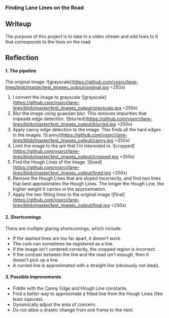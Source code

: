 ### **Finding Lane Lines on the Road** 

## Writeup

The purpose of this project is to take in a video stream and add lines to it that corresponds to the lines on the road

## Reflection

#### 1. The pipeline

The original image:
![grayscale](https://github.com/vssrcj/lane-lines/blob/master/test_images_output/original.jpg =250x)

1. I convert the image to grayscale
![grayscale](https://github.com/vssrcj/lane-lines/blob/master/test_images_output/grayscale.jpg =250x)
2. Blur the image using guassian blur.  This removes impurities that impeads edge detection.
![blurred](https://github.com/vssrcj/lane-lines/blob/master/test_images_output/blurred.jpg =250x)
3. Apply canny edge detection to the image.  This finds all the hard edges in the images.
![canny](https://github.com/vssrcj/lane-lines/blob/master/test_images_output/canny.jpg =250x)
4. Limit the image to the are that I'm interested in.
![cropped](https://github.com/vssrcj/lane-lines/blob/master/test_images_output/cropped.jpg =250x)
5. Find the Hough Lines of the image.
![lined](https://github.com/vssrcj/lane-lines/blob/master/test_images_output/lined.jpg =250x)
6. Remove the Hough Lines that are sloped incorrectly, and find two lines that best approximates the Hough Lines. The longer the Hough Line, the higher weight it carries in the approximation.
7. Apply the two fitting lines to the original image
![final](https://github.com/vssrcj/lane-lines/blob/master/test_images_output/final.jpg =250x)

#### 2. Shortcomings
There are multiple glaring shortcomings, which include:
* If the dashed lines are too far apart, it doesn't work.
* The curb can sometimes be registered as a line.
* If the image isn't centered correctly, the cropped region is incorrect.
* If the contrast between the line and the road isn't enough, then it doesn't pick up a line.
* A curved line is approximated with a straight line (obviously not ideal).

#### 3. Possible Improvements
* Fiddle with the Canny Edge and Hough Line constants.
* Find a better way to approximate a fitted line from the Hough Lines (like least sqaures).
* Dynamically adjust the area of concern.
* Do not allow a drastic change from one frame to the next.
